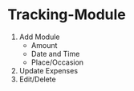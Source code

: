 # Tracking-Module
1) Add Module 
   - Amount 
   - Date and Time 
   - Place/Occasion
2) Update Expenses
3) Edit/Delete

